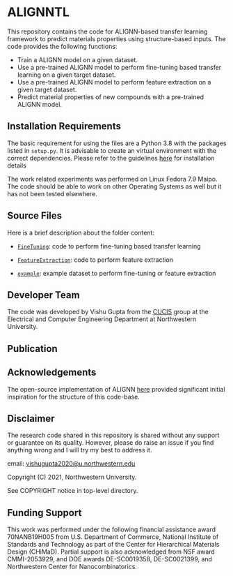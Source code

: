 # ALIGNNTL

This repository contains the code for ALIGNN-based transfer learning framework to predict materials properties using structure-based inputs. The code provides the following functions:

* Train a ALIGNN model on a given dataset.
* Use a pre-trained ALIGNN model to perform fine-tuning based transfer learning on a given target dataset.
* Use a pre-trained ALIGNN model to perform feature extraction on a given target dataset.
* Predict material properties of new compounds with a pre-trained ALIGNN model.

## Installation Requirements

The basic requirement for using the files are a Python 3.8 with the packages listed in `setup.py`. It is advisable to create an virtual environment with the correct dependencies. Please refer to the guidelines <a href="https://github.com/usnistgov/alignn">here</a> for installation details

The work related experiments was performed on Linux Fedora 7.9 Maipo. The code should be able to work on other Operating Systems as well but it has not been tested elsewhere.

## Source Files
  
Here is a brief description about the folder content:

* [`FineTuning`](./FineTuning): code to perform fine-tuning based transfer learning

* [`FeatureExtraction`](./FeatureExtraction): code to perform feature extraction

* [`example`](./example): example dataset to perform fine-tuning or feature extraction

## Developer Team

The code was developed by Vishu Gupta from the <a href="http://cucis.ece.northwestern.edu/">CUCIS</a> group at the Electrical and Computer Engineering Department at Northwestern University.

## Publication

## Acknowledgements

The open-source implementation of ALIGNN <a href="https://github.com/usnistgov/alignn">here</a> provided significant initial inspiration for the structure of this code-base.

## Disclaimer

The research code shared in this repository is shared without any support or guarantee on its quality. However, please do raise an issue if you find anything wrong and I will try my best to address it.

email: vishugupta2020@u.northwestern.edu

Copyright (C) 2021, Northwestern University.

See COPYRIGHT notice in top-level directory.

## Funding Support

This work was performed under the following financial assistance award 70NANB19H005 from U.S. Department of Commerce, National Institute of Standards and Technology as part of the Center for Hierarchical Materials Design (CHiMaD). Partial support is also acknowledged from NSF award CMMI-2053929, and DOE awards DE-SC0019358, DE-SC0021399, and Northwestern Center for Nanocombinatorics.

